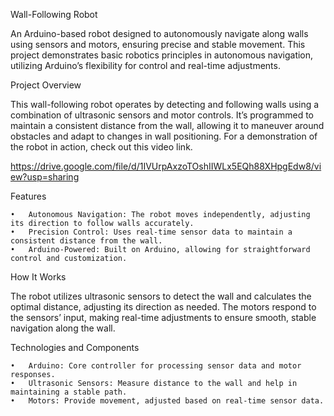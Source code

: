 Wall-Following Robot

An Arduino-based robot designed to autonomously navigate along walls using sensors and motors, ensuring precise and stable movement. This project demonstrates basic robotics principles in autonomous navigation, utilizing Arduino’s flexibility for control and real-time adjustments.

Project Overview

This wall-following robot operates by detecting and following walls using a combination of ultrasonic sensors and motor controls. It’s programmed to maintain a consistent distance from the wall, allowing it to maneuver around obstacles and adapt to changes in wall positioning.
For a demonstration of the robot in action, check out this video link.

https://drive.google.com/file/d/1IVUrpAxzoTOshIIWLx5EQh88XHpgEdw8/view?usp=sharing

Features

	•	Autonomous Navigation: The robot moves independently, adjusting its direction to follow walls accurately.
	•	Precision Control: Uses real-time sensor data to maintain a consistent distance from the wall.
	•	Arduino-Powered: Built on Arduino, allowing for straightforward control and customization.

How It Works

The robot utilizes ultrasonic sensors to detect the wall and calculates the optimal distance, adjusting its direction as needed. The motors respond to the sensors’ input, making real-time adjustments to ensure smooth, stable navigation along the wall.

Technologies and Components

	•	Arduino: Core controller for processing sensor data and motor responses.
	•	Ultrasonic Sensors: Measure distance to the wall and help in maintaining a stable path.
	•	Motors: Provide movement, adjusted based on real-time sensor data.

